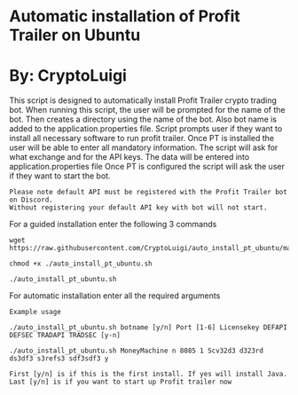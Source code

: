 # Automatic installation of Profit Trailer on Ubuntu
# By: CryptoLuigi

This script is designed to automatically install Profit Trailer crypto trading bot.
When running this script, the user will be prompted for the name of the bot.
Then creates a directory using the name of the bot. 
Also bot name is added to the application.properties file.
Script prompts user if they want to install all necessary software to run profit trailer.
Once PT is installed the user will be able to enter all mandatory information.
The script will ask for what exchange and for the API keys.
The data will be entered into application.properties file
Once PT is configured the script will ask the user if they want to start the bot.

```
Please note default API must be registered with the Profit Trailer bot on Discord.
Without registering your default API key with bot will not start.
 ```
 
 
For a guided installation enter the following 3 commands
```
wget https://raw.githubusercontent.com/CryptoLuigi/auto_install_pt_ubuntu/master/auto_install_pt_ubuntu.sh

chmod +x ./auto_install_pt_ubuntu.sh

./auto_install_pt_ubuntu.sh
 ```
 
For automatic installation enter all the required arguments 
```
Example usage

./auto_install_pt_ubuntu.sh botname [y/n] Port [1-6] Licensekey DEFAPI DEFSEC TRADAPI TRADSEC [y-n]

./auto_install_pt_ubuntu.sh MoneyMachine n 8085 1 Scv32d3 d323rd ds3df3 s3refs3 sdf3sdf3 y

First [y/n] is if this is the first install. If yes will install Java.
Last [y/n] is if you want to start up Profit trailer now
 ```
 
